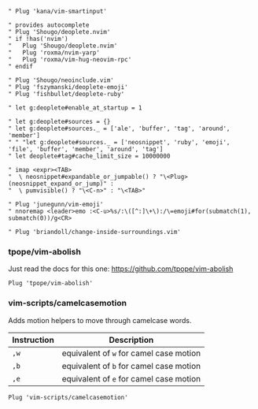```vim
" Plug 'kana/vim-smartinput'

" provides autocomplete
" Plug 'Shougo/deoplete.nvim'
" if !has('nvim')
"   Plug 'Shougo/deoplete.nvim'
"   Plug 'roxma/nvim-yarp'
"   Plug 'roxma/vim-hug-neovim-rpc'
" endif

" Plug 'Shougo/neoinclude.vim'
" Plug 'fszymanski/deoplete-emoji'
" Plug 'fishbullet/deoplete-ruby'

" let g:deoplete#enable_at_startup = 1

" let g:deoplete#sources = {}
" let g:deoplete#sources._ = ['ale', 'buffer', 'tag', 'around', 'member']
" " "let g:deoplete#sources._ = ['neosnippet', 'ruby', 'emoji', 'file', 'buffer', 'member', 'around', 'tag']
" let deoplete#tag#cache_limit_size = 10000000

" imap <expr><TAB>
"  \ neosnippet#expandable_or_jumpable() ? "\<Plug>(neosnippet_expand_or_jump)" :
"  \ pumvisible() ? "\<C-n>" : "\<TAB>"

" Plug 'junegunn/vim-emoji'
" nnoremap <leader>emo :<C-u>%s/:\([^:]\+\):/\=emoji#for(submatch(1), submatch(0))/g<CR>

" Plug 'briandoll/change-inside-surroundings.vim'
```

### tpope/vim-abolish
Just read the docs for this one:
https://github.com/tpope/vim-abolish
```vim
Plug 'tpope/vim-abolish'
```



### vim-scripts/camelcasemotion
Adds motion helpers to move through camelcase words.

| Instruction | Description                             |
| ---         | ---                                     |
| `,w`        | equivalent of `w` for camel case motion |
| `,b`        | equivalent of `b` for camel case motion |
| `,e`        | equivalent of `e` for camel case motion |

```vim
Plug 'vim-scripts/camelcasemotion'
```
